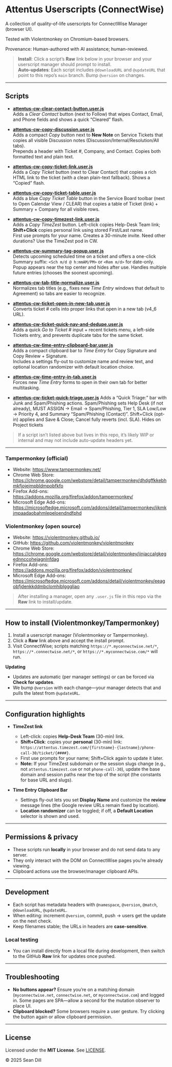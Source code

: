 # Attentus Userscripts (ConnectWise)

A collection of quality-of-life userscripts for ConnectWise Manager (browser UI).  

Tested with Violentmonkey on Chromium-based browsers.

Provenance: Human-authored with AI assistance; human-reviewed.

> **Install**: Click a script’s **Raw** link below in your browser and your userscript manager should prompt to install.  
> **Auto-updates**: Each script includes `@downloadURL` and `@updateURL` that point to this repo’s `main` branch. Bump `@version` on changes.

---

## Scripts

- [**attentus-cw-clear-contact-button.user.js**](https://raw.githubusercontent.com/AttenSean/userscripts/main/attentus-cw-clear-contact-button.user.js)  
  Adds a *Clear Contact* button (next to Follow) that wipes Contact, Email, and Phone fields and shows a quick “Cleared” flash.

- [**attentus-cw-copy-discussion.user.js**](https://raw.githubusercontent.com/AttenSean/userscripts/main/attentus-cw-copy-discussion.user.js)  
  Adds a compact *Copy* button next to **New Note** on Service Tickets that copies all visible Discussion notes (Discussion/Internal/Resolution/All tabs).  
  Prepends a header with Ticket #, Company, and Contact. Copies both formatted text and plain text.

- [**attentus-cw-copy-ticket-link.user.js**](https://raw.githubusercontent.com/AttenSean/userscripts/main/attentus-cw-copy-ticket-link.user.js)  
  Adds a *Copy Ticket* button (next to Clear Contact) that copies a rich HTML link to the ticket (with a clean plain-text fallback). Shows a “Copied” flash.

- [**attentus-cw-copy-ticket-table.user.js**](https://raw.githubusercontent.com/AttenSean/userscripts/main/attentus-cw-copy-ticket-table.user.js)  
  Adds a blue *Copy Ticket Table* button in the Service Board toolbar (next to Open Calendar View / CLEAR) that copies a table of Ticket (link) + Summary + Company for all visible rows.

- [**attentus-cw-copy-timezest-link.user.js**](https://raw.githubusercontent.com/AttenSean/userscripts/main/attentus-cw-copy-timezest-link.user.js)  
  Adds a *Copy TimeZest* button. Left-click copies Help-Desk Team link; **Shift+Click** copies personal link using stored First/Last name.  
  First use prompts for your name. Creates a 30-minute invite. Need other durations? Use the TimeZest pod in CW.

- [**attentus-cw-summary-tag-popup.user.js**](https://raw.githubusercontent.com/AttenSean/userscripts/main/attentus-cw-summary-tag-popup.user.js)  
  Detects upcoming scheduled time on a ticket and offers a one-click Summary suffix: `<Sch m/d @ h:mmAM/PM>` or `<Rem m/d>` for date-only.  
  Popup appears near the top center and hides after use. Handles multiple future entries (chooses the soonest upcoming).

- [**attentus-cw-tab-title-normalize.user.js**](https://raw.githubusercontent.com/AttenSean/userscripts/main/attentus-cw-tab-title-normalize.user.js)  
  Normalizes tab titles (e.g., fixes new *Time Entry* windows that default to Agreement) so tabs are easier to recognize.

- [**attentus-cw-ticket-open-in-new-tab.user.js**](https://raw.githubusercontent.com/AttenSean/userscripts/main/attentus-cw-ticket-open-in-new-tab.user.js)  
  Converts ticket # cells into proper links that open in a new tab (v4_6 URL).

- [**attentus-cw-ticket-quick-nav-and-dedupe.user.js**](https://raw.githubusercontent.com/AttenSean/userscripts/main/attentus-cw-ticket-quick-nav-and-dedupe.user.js)  
  Adds a quick *Go to Ticket #* input + recent tickets menu, a left-side Tickets entry, and prevents duplicate tabs for the same ticket.

- [**attentus-cw-time-entry-clipboard-bar.user.js**](https://raw.githubusercontent.com/AttenSean/userscripts/main/attentus-cw-time-entry-clipboard-bar.user.js)  
  Adds a compact clipboard bar to *Time Entry* for Copy Signature and Copy Review + Signature.  
  Includes a settings fly-out to customize name and review text, and optional location randomizer with default location choice.

- [**attentus-cw-time-entry-in-tab.user.js**](https://raw.githubusercontent.com/AttenSean/userscripts/main/attentus-cw-time-entry-in-tab.user.js)  
  Forces new *Time Entry* forms to open in their own tab for better multitasking.
  
- [**attentus-cw-ticket-quick-triage.user.js**](https://raw.githubusercontent.com/AttenSean/userscripts/main/attentus-cw-ticket-quick-triage.user.js)
  Adds a “Quick Triage:” bar with Junk and Spam/Phishing actions. Spam/Phishing sets Help Desk (if not already), MUST ASSIGN → Email → Spam/Phishing, Tier 1, SLA Low/Low → Priority 4, and Summary “Spam/Phishing (Contact)”. Shift+Click (opt-in) applies and Save & Close; Cancel fully reverts (incl. SLA). Hides on Project tickets


> If a script isn’t listed above but lives in this repo, it’s likely WIP or internal and may not include auto-update headers yet.

---

### Tampermonkey (official)
- Website: https://www.tampermonkey.net/
- Chrome Web Store: https://chrome.google.com/webstore/detail/tampermonkey/dhdgffkkebhmkfjojejmpbldmpobfkfo
- Firefox Add-ons: https://addons.mozilla.org/firefox/addon/tampermonkey/
- Microsoft Edge Add-ons: https://microsoftedge.microsoft.com/addons/detail/tampermonkey/iikmkjmpaadaobahmlepeloendndfphd

### Violentmonkey (open source)
- Website: https://violentmonkey.github.io/
- GitHub: https://github.com/violentmonkey/violentmonkey
- Chrome Web Store: https://chrome.google.com/webstore/detail/violentmonkey/jinjaccalgkegednnccohejagnlnfdag
- Firefox Add-ons: https://addons.mozilla.org/firefox/addon/violentmonkey/
- Microsoft Edge Add-ons: https://microsoftedge.microsoft.com/addons/detail/violentmonkey/eeagobfjdenkkddmbclomhiblgggliao

> After installing a manager, open any `.user.js` file in this repo via the **Raw** link to install/update.

---

## How to install (Violentmonkey/Tampermonkey)

1. Install a userscript manager (Violentmonkey or Tampermonkey).
2. Click a **Raw** link above and accept the install prompt.
3. Visit ConnectWise; scripts matching `https://*.myconnectwise.net/*`, `https://*.connectwise.net/*`, or `https://*.myconnectwise.com/*` will run.

**Updating**  
- Updates are automatic (per manager settings) or can be forced via **Check for updates**.  
- We bump `@version` with each change—your manager detects that and pulls the latest from `@updateURL`.

---

## Configuration highlights

- **TimeZest link**
  - Left-click: copies **Help-Desk Team** (30-min) link.
  - **Shift+Click**: copies your **personal** (30-min) link: `https://attentus.timezest.com/{firstname}-{lastname}/phone-call-30/ticket/{####}`.
  - First use prompts for your name; Shift+Click again to update it later.
  - **Note:** If your TimeZest subdomain or the session slugs change (e.g., not `attentus.timezest.com` or not `phone-call-30`), update the base domain and session paths near the top of the script (the constants for base URL and slugs).

- **Time Entry Clipboard Bar**  
  - Settings fly-out lets you set **Display Name** and customize the **review** message lines (the Google review URLs remain fixed by location).  
  - **Location randomizer** can be toggled; if off, a **Default Location** selector is shown and used.

---

## Permissions & privacy

- These scripts run **locally** in your browser and do not send data to any server.  
- They only interact with the DOM on ConnectWise pages you’re already viewing.  
- Clipboard actions use the browser/manager clipboard APIs.

---

## Development

- Each script has metadata headers with `@namespace`, `@version`, `@match`, `@downloadURL`, `@updateURL`.
- When editing: increment `@version`, commit, push → users get the update on the next check.
- Keep filenames stable; the URLs in headers are **case-sensitive**.

### Local testing
- You can install directly from a local file during development, then switch to the GitHub **Raw** link for updates once pushed.

---

## Troubleshooting

- **No buttons appear?** Ensure you’re on a matching domain (`myconnectwise.net`, `connectwise.net`, or `myconnectwise.com`) and logged in. Some pages are SPA—allow a second for the mutation observer to place UI.
- **Clipboard blocked?** Some browsers require a user gesture. Try clicking the button again or allow clipboard permission.

---

## License

Licensed under the **MIT License**. See [LICENSE](./LICENSE).

© 2025 Sean Dill
